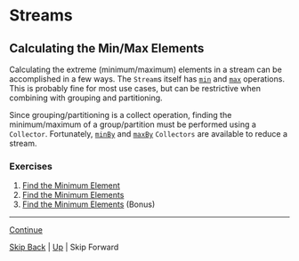 # Streams

## Calculating the Min/Max Elements

Calculating the extreme (minimum/maximum) elements in a stream can be
accomplished in a few ways. The `Stream`s itself has
[`min`](https://docs.oracle.com/javase/8/docs/api/java/util/stream/Stream.html#min-java.util.Comparator-)
and
[`max`](https://docs.oracle.com/javase/8/docs/api/java/util/stream/Stream.html#max-java.util.Comparator-)
operations. This is probably fine for most use cases, but can be restrictive
when combining with grouping and partitioning.

Since grouping/partitioning is a collect operation, finding the minimum/maximum
of a group/partition must be performed using a `Collector`. Fortunately,
[`minBy`](https://docs.oracle.com/javase/8/docs/api/java/util/stream/Collectors.html#minBy-java.util.Comparator-)
and
[`maxBy`](https://docs.oracle.com/javase/8/docs/api/java/util/stream/Collectors.html#maxBy-java.util.Comparator-)
`Collectors` are available to reduce a stream.

### Exercises

1. [Find the Minimum Element](min_max_ex1.md)
2. [Find the Minimum Elements](min_max_ex2.md)
3. [Find the Minimum Elements](min_max_ex3.md) (Bonus)

---

[Continue](end.md)

[Skip Back](../optional/start.md) | [Up](../start.md) | Skip Forward
